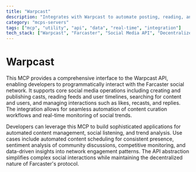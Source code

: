 ```yaml
---
title: "Warpcast"
description: "Integrates with Warpcast to automate posting, reading, and managing interactions on the Farcaster social network."
category: "mcps-servers"
tags: ["mcp", "utility", "api", "data", "real-time", "integration"]
tech_stack: ["Warpcast", "Farcaster", "Social Media API", "Decentralized Social Networks"]
---
```


# Warpcast

This MCP provides a comprehensive interface to the Warpcast API, enabling developers to programmatically interact with the Farcaster social network. It supports core social media operations including creating and publishing casts, reading feeds and user timelines, searching for content and users, and managing interactions such as likes, recasts, and replies. The integration allows for seamless automation of content curation workflows and real-time monitoring of social trends.

Developers can leverage this MCP to build sophisticated applications for automated content management, social listening, and trend analysis. Use cases include automated content scheduling for consistent presence, sentiment analysis of community discussions, competitive monitoring, and data-driven insights into network engagement patterns. The API abstraction simplifies complex social interactions while maintaining the decentralized nature of Farcaster's protocol.
